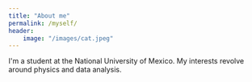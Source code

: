 ```yaml
---
title: "About me"
permalink: /myself/
header:
    image: "/images/cat.jpeg"
---
```


I'm a student at the National University of Mexico. My interests revolve around physics and data analysis.
